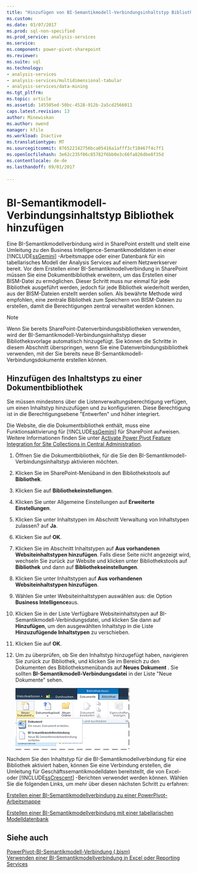 ```yaml
---
title: "Hinzufügen von BI-Semantikmodell-Verbindungsinhaltstyp Bibliothek | Microsoft Docs"
ms.custom: 
ms.date: 03/07/2017
ms.prod: sql-non-specified
ms.prod_service: analysis-services
ms.service: 
ms.component: power-pivot-sharepoint
ms.reviewer: 
ms.suite: sql
ms.technology:
- analysis-services
- analysis-services/multidimensional-tabular
- analysis-services/data-mining
ms.tgt_pltfrm: 
ms.topic: article
ms.assetid: 145505ed-50bc-4528-912b-2a5cd2566011
caps.latest.revision: 13
author: Minewiskan
ms.author: owend
manager: kfile
ms.workload: Inactive
ms.translationtype: MT
ms.sourcegitcommit: 876522142756bca05416a1afff3cf10467f4c7f1
ms.openlocfilehash: 3e62c235f06c85782f6bb0e3c66fa826dbe8f35d
ms.contentlocale: de-de
ms.lasthandoff: 09/01/2017

---
```

# <a name="add-bi-semantic-model-connection-content-type-to-library"></a>BI-Semantikmodell-Verbindungsinhaltstyp Bibliothek hinzufügen
  Eine BI-Semantikmodellverbindung wird in SharePoint erstellt und stellt eine Umleitung zu den Business Intelligence-Semantikmodelldaten in einer [!INCLUDE[ssGemini](../../includes/ssgemini-md.md)] -Arbeitsmappe oder einer Datenbank für ein tabellarisches Modell der Analysis Services auf einem Netzwerkserver bereit. Vor dem Erstellen einer BI-Semantikmodellverbindung in SharePoint müssen Sie eine Dokumentbibliothek erweitern, um das Erstellen einer BISM-Datei zu ermöglichen. Dieser Schritt muss nur einmal für jede Bibliothek ausgeführt werden, jedoch für jede Bibliothek wiederholt werden, aus der BISM-Dateien erstellt werden sollen. Als bewährte Methode wird empfohlen, eine zentrale Bibliothek zum Speichern von BISM-Dateien zu erstellen, damit die Berechtigungen zentral verwaltet werden können.  
  
> [!NOTE]  
>  Wenn Sie bereits SharePoint-Datenverbindungsbibliotheken verwenden, wird der BI-Semantikmodell-Verbindungsinhaltstyp dieser Bibliotheksvorlage automatisch hinzugefügt. Sie können die Schritte in diesem Abschnitt überspringen, wenn Sie eine Datenverbindungsbibliothek verwenden, mit der Sie bereits neue BI-Semantikmodell-Verbindungsdokumente erstellen können.  
  
##  <a name="bkmk_addtype"></a> Hinzufügen des Inhaltstyps zu einer Dokumentbibliothek  
 Sie müssen mindestens über die Listenverwaltungsberechtigung verfügen, um einen Inhaltstyp hinzuzufügen und zu konfigurieren. Diese Berechtigung ist in die Berechtigungsebene "Entwerfen" und höher integriert.  
  
 Die Website, die die Dokumentbibliothek enthält, muss eine Funktionsaktivierung für [!INCLUDE[ssGemini](../../includes/ssgemini-md.md)] für SharePoint aufweisen. Weitere Informationen finden Sie unter [Activate Power Pivot Feature Integration for Site Collections in Central Administration](../../analysis-services/power-pivot-sharepoint/activate-power-pivot-integration-for-site-collections-in-ca.md).  
  
1.  Öffnen Sie die Dokumentbibliothek, für die Sie den BI-Semantikmodell-Verbindungsinhaltstyp aktivieren möchten.  
  
2.  Klicken Sie im SharePoint-Menüband in den Bibliothekstools auf **Bibliothek**.  
  
3.  Klicken Sie auf **Bibliothekeinstellungen**.  
  
4.  Klicken Sie unter Allgemeine Einstellungen auf **Erweiterte Einstellungen**.  
  
5.  Klicken Sie unter Inhaltstypen im Abschnitt Verwaltung von Inhaltstypen zulassen? auf **Ja**.  
  
6.  Klicken Sie auf **OK**.  
  
7.  Klicken Sie im Abschnitt Inhaltstypen auf **Aus vorhandenen Websiteinhaltstypen hinzufügen**. Falls diese Seite nicht angezeigt wird, wechseln Sie zurück zur Website und klicken unter Bibliothekstools auf **Bibliothek** und dann auf **Bibliothekseinstellungen**.  
  
8.  Klicken Sie unter Inhaltstypen auf **Aus vorhandenen Websiteinhaltstypen hinzufügen**.  
  
9. Wählen Sie unter Websiteinhaltstypen auswählen aus: die Option **Business Intelligence**aus.  
  
10. Klicken Sie in der Liste Verfügbare Websiteinhaltstypen auf BI-Semantikmodell-Verbindungsdatei, und klicken Sie dann auf **Hinzufügen**, um den ausgewählten Inhaltstyp in die Liste **Hinzuzufügende Inhaltstypen** zu verschieben.  
  
11. Klicken Sie auf **OK**.  
  
12. Um zu überprüfen, ob Sie den Inhaltstyp hinzugefügt haben, navigieren Sie zurück zur Bibliothek, und klicken Sie im Bereich zu den Dokumenten des Bibliotheksmenübands auf **Neues Dokument** . Sie sollten **BI-Semantikmodell-Verbindungsdatei** in der Liste "Neue Dokumente" sehen.  
  
     ![Neues Dokument Untermenü in einer SharePoint-Bibliothek](../../analysis-services/power-pivot-sharepoint/media/ssas-bismconnection-new.gif "neues Dokument Untermenü in einer SharePoint-Bibliothek")  
  
 Nachdem Sie den Inhaltstyp für die BI-Semantikmodellverbindung für eine Bibliothek aktiviert haben, können Sie eine Verbindung erstellen, die Umleitung für Geschäftssemantikmodelldaten bereitstellt, die von Excel- oder [!INCLUDE[ssCrescent](../../includes/sscrescent-md.md)] -Berichten verwendet werden können. Wählen Sie die folgenden Links, um mehr über diesen nächsten Schritt zu erfahren:  
  
 [Erstellen einer BI-Semantikmodellverbindung zu einer PowerPivot-Arbeitsmappe](../../analysis-services/power-pivot-sharepoint/create-a-bi-semantic-model-connection-to-a-power-pivot-workbook.md)  
  
 [Erstellen einer BI-Semantikmodellverbindung mit einer tabellarischen Modelldatenbank](../../analysis-services/power-pivot-sharepoint/create-a-bi-semantic-model-connection-to-a-tabular-model-database.md)  
  
## <a name="see-also"></a>Siehe auch  
 [PowerPivot-BI-Semantikmodell-Verbindung &#40;.bism&#41;](../../analysis-services/power-pivot-sharepoint/power-pivot-bi-semantic-model-connection-bism.md)   
 [Verwenden einer BI-Semantikmodellverbindung in Excel oder Reporting Services](../../analysis-services/power-pivot-sharepoint/use-a-bi-semantic-model-connection-in-excel-or-reporting-services.md)  
  
  

